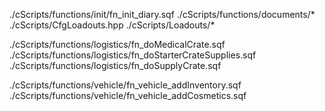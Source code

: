 ./cScripts/functions/init/fn_init_diary.sqf
./cScripts/functions/documents/*
./cScripts/CfgLoadouts.hpp
./cScripts/Loadouts/*

./cScripts/functions/logistics/fn_doMedicalCrate.sqf
./cScripts/functions/logistics/fn_doStarterCrateSupplies.sqf
./cScripts/functions/logistics/fn_doSupplyCrate.sqf

./cScripts/functions/vehicle/fn_vehicle_addInventory.sqf
./cScripts/functions/vehicle/fn_vehicle_addCosmetics.sqf